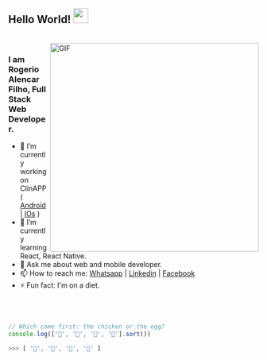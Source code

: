 ## Hello World! <img src="https://raw.githubusercontent.com/iampavangandhi/iampavangandhi/master/gifs/Hi.gif" width="30px"></h2>

<br />
<img align="right" width="420" alt="GIF" src="https://media.giphy.com/media/13HgwGsXF0aiGY/giphy.gif" />

### I am Rogerio Alencar Filho, Full Stack Web Developer.

- 🔭 I’m currently working on ClinAPP ( [Android](https://play.google.com/store/apps/details?id=clintech.clinapps.clincliente&hl=pt_BR) | [IOs](https://apps.apple.com/br/app/clinapp-clientes/id1196293191) )
- 🌱 I’m currently learning React, React Native.
- 💬 Ask me about web and mobile developer.
- 📫 How to reach me: [Whatsapp](https://api.whatsapp.com/send?phone=5588999297262&text=Ol%C3%A1) | [Linkedin](https://www.linkedin.com/in/rogeriofilho/) | [Facebook](https://www.facebook.com/rogerioalencar) 
- ⚡ Fun fact: I'm on a diet.

<br />
<br />


```Javascript
// Which came first: the chicken or the egg?
console.log(['🥚', '🐣', '🐥', '🐔'].sort())

>>> [ '🐔', '🐣', '🐥', '🥚' ]
